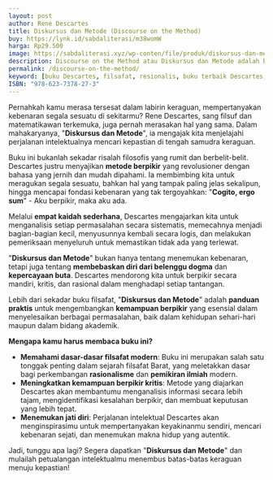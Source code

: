 ```yaml
---
layout: post
author: Rene Descartes
title: Diskursus dan Metode (Discourse on the Method)
buy: https://lynk.id/sabdaliterasi/m38womW
harga: Rp29.500
image: https://sabdaliterasi.xyz/wp-conten/file/produk/diskursus-dan-metode-discourse-on-the-method.svg
description: Discourse on the Method atau Diskursus dan Metode adalah buku yang ditulis oleh Rene Descartes dalam bahasa Prancis. 
permalink: /discourse-on-the-method/
keyword: [buku Descartes, filsafat, resionalis, buku terbaik Descartes, filsafat resionalis, pemikiran Descartes, cogito ergo sum]
ISBN: "978-623-7378-27-3"
---
```

<p>Pernahkah kamu merasa tersesat dalam labirin keraguan, mempertanyakan kebenaran segala sesuatu di sekitarmu? Rene Descartes, sang filsuf dan matematikawan terkemuka, juga pernah merasakan hal yang sama. Dalam mahakaryanya, "<strong>Diskursus dan Metode</strong>", ia mengajak kita menjelajahi perjalanan intelektualnya mencari kepastian di tengah samudra keraguan.</p><p>Buku ini bukanlah sekadar risalah filosofis yang rumit dan berbelit-belit. Descartes justru menyajikan <strong>metode berpikir</strong> yang revolusioner dengan bahasa yang jernih dan mudah dipahami. Ia membimbing kita untuk meragukan segala sesuatu, bahkan hal yang tampak paling jelas sekalipun, hingga mencapai fondasi kebenaran yang tak tergoyahkan: "<strong>Cogito, ergo sum</strong>" - Aku berpikir, maka aku ada.</p><p>Melalui <strong>empat kaidah sederhana</strong>, Descartes mengajarkan kita untuk menganalisis setiap permasalahan secara sistematis, memecahnya menjadi bagian-bagian kecil, menyusunnya kembali secara logis, dan melakukan pemeriksaan menyeluruh untuk memastikan tidak ada yang terlewat.</p><p>"<strong>Diskursus dan Metode</strong>" bukan hanya tentang menemukan kebenaran, tetapi juga tentang <strong>membebaskan diri dari belenggu dogma</strong> dan <strong>kepercayaan buta</strong>. Descartes mendorong kita untuk berpikir secara mandiri, kritis, dan rasional dalam menghadapi setiap tantangan.</p><p>Lebih dari sekadar buku filsafat, "<strong>Diskursus dan Metode</strong>" adalah <strong>panduan praktis</strong> untuk mengembangkan <strong>kemampuan berpikir</strong> yang esensial dalam menyelesaikan berbagai permasalahan, baik dalam kehidupan sehari-hari maupun dalam bidang akademik.</p><p><strong>Mengapa kamu harus membaca buku ini?</strong></p><ul><li><strong>Memahami dasar-dasar filsafat modern</strong>: Buku ini merupakan salah satu tonggak penting dalam sejarah filsafat Barat, yang meletakkan dasar bagi perkembangan <strong>rasionalisme</strong> dan <strong>pemikiran ilmiah</strong> modern.</li><li><strong>Meningkatkan kemampuan berpikir kritis</strong>: Metode yang diajarkan Descartes akan membantumu menganalisis informasi secara lebih tajam, mengidentifikasi kesalahan berpikir, dan membuat keputusan yang lebih tepat.</li><li><strong>Menemukan jati diri</strong>: Perjalanan intelektual Descartes akan menginspirasimu untuk mempertanyakan keyakinanmu sendiri, mencari kebenaran sejati, dan menemukan makna hidup yang autentik.</li></ul><p>Jadi, tunggu apa lagi? Segera dapatkan "<strong>Diskursus dan Metode</strong>" dan mulailah petualangan intelektualmu menembus batas-batas keraguan menuju kepastian!</p>
